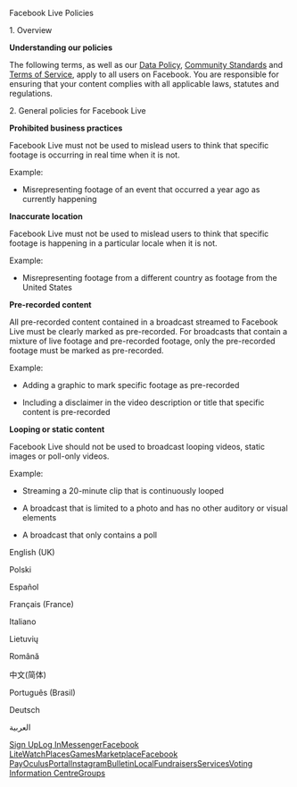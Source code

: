 Facebook Live Policies

1\. Overview

**Understanding our policies**

The following terms, as well as our [Data Policy](https://www.facebook.com/about/privacy/), [Community Standards](https://www.facebook.com/communitystandards/) and [Terms of Service](https://www.facebook.com/legal/terms), apply to all users on Facebook. You are responsible for ensuring that your content complies with all applicable laws, statutes and regulations.

2\. General policies for Facebook Live

**Prohibited business practices**

Facebook Live must not be used to mislead users to think that specific footage is occurring in real time when it is not.

Example:

*   Misrepresenting footage of an event that occurred a year ago as currently happening

**Inaccurate location**

Facebook Live must not be used to mislead users to think that specific footage is happening in a particular locale when it is not.

Example:

*   Misrepresenting footage from a different country as footage from the United States

**Pre-recorded content**

All pre-recorded content contained in a broadcast streamed to Facebook Live must be clearly marked as pre-recorded. For broadcasts that contain a mixture of live footage and pre-recorded footage, only the pre-recorded footage must be marked as pre-recorded.

Example:

*   Adding a graphic to mark specific footage as pre-recorded

*   Including a disclaimer in the video description or title that specific content is pre-recorded

**Looping or static content**

Facebook Live should not be used to broadcast looping videos, static images or poll-only videos.

Example:

*   Streaming a 20-minute clip that is continuously looped

*   A broadcast that is limited to a photo and has no other auditory or visual elements

*   A broadcast that only contains a poll

English (UK)

Polski

Español

Français (France)

Italiano

Lietuvių

Română

中文(简体)

Português (Brasil)

Deutsch

العربية

[Sign Up](https://www.facebook.com/reg/)[Log In](https://www.facebook.com/login/)[Messenger](https://l.facebook.com/l.php?u=https%3A%2F%2Fmessenger.com%2F&h=AT2MS2KJYPAhv-MWedPAG541kERrxrLYQj8aQTLsMRwjFwhak34jHDzTtkXtb425ol3iCu0x_Na4_nBGFAAjtFCyrwJjamhKeREqaISx530ch-Pid_u5mNBMNPqr90613ByBT3BctoFsJkyZpr3OlfXG780a5P-17ZTlJg)[Facebook Lite](https://www.facebook.com/lite/)[Watch](https://en-gb.facebook.com/watch/)[Places](https://www.facebook.com/places/)[Games](https://www.facebook.com/games/)[Marketplace](https://www.facebook.com/marketplace/)[Facebook Pay](https://pay.facebook.com/)[Oculus](https://l.facebook.com/l.php?u=https%3A%2F%2Fwww.oculus.com%2F&h=AT2MS2KJYPAhv-MWedPAG541kERrxrLYQj8aQTLsMRwjFwhak34jHDzTtkXtb425ol3iCu0x_Na4_nBGFAAjtFCyrwJjamhKeREqaISx530ch-Pid_u5mNBMNPqr90613ByBT3BctoFsJkyZpr3OlfXG780a5P-17ZTlJg)[Portal](https://portal.facebook.com/)[Instagram](https://l.facebook.com/l.php?u=https%3A%2F%2Fwww.instagram.com%2F&h=AT2MS2KJYPAhv-MWedPAG541kERrxrLYQj8aQTLsMRwjFwhak34jHDzTtkXtb425ol3iCu0x_Na4_nBGFAAjtFCyrwJjamhKeREqaISx530ch-Pid_u5mNBMNPqr90613ByBT3BctoFsJkyZpr3OlfXG780a5P-17ZTlJg)[Bulletin](https://www.bulletin.com/)[Local](https://www.facebook.com/local/lists/245019872666104/)[Fundraisers](https://www.facebook.com/fundraisers/)[Services](https://www.facebook.com/biz/directory/)[Voting Information Centre](https://www.facebook.com/votinginformationcenter/?entry_point=c2l0ZQ%3D%3D)[Groups](https://www.facebook.com/groups/explore/)